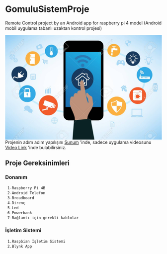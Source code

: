 # GomuluSistemProje
Remote Control project by an Android app for raspberry pi 4 model
(Android mobil uygulama tabanlı uzaktan kontrol projesi)

<img align="right" src="https://github.com/fthkok/GomuluSistemProje/blob/master/Pictures/smart%20tech.jpg">

Projenin adım adım yapılışını [Sunum](https://github.com/fthkok/GomuluSistemProje/blob/master/Project%20Review-Proje%20Sunumu.pptx) 'inde, 
sadece uygulama videosunu [Video Link](https://github.com/fthkok/GomuluSistemProje/blob/master/Pictures/smart%20tech.jpg) 'inde bulabilirsiniz.


## Proje Gereksinimleri
  ### Donanım
     1-Raspberry Pi 4B
     2-Android Telefon 
     3-Breadboard
     4-Direnç
     5-Led
     6-Powerbank
     7-Bağlantı için gerekli kablolar
  ### İşletim Sistemi
     1.Raspbian İşletim Sistemi
     2.Blynk App
